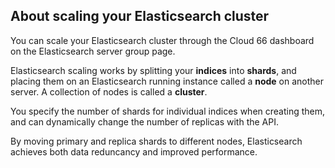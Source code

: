 <!-- usedin: [ _legacy_docker/Databases] - post: -->


## About scaling your Elasticsearch cluster

You can scale your Elasticsearch cluster through the Cloud 66 dashboard on the Elasticsearch server group page.

Elasticsearch scaling works by splitting your **indices** into **shards**, and placing them on an Elasticsearch running instance called a **node** on another server. A collection of nodes is called a **cluster**. 

You specify the number of shards for individual indices when creating them, and can dynamically change the number of replicas with the API. 

By moving primary and replica shards to different nodes, Elasticsearch achieves both data reduncancy and improved performance.

